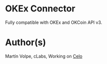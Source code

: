 # OKEx Connector

Fully compatible with OKEx and OKCoin API v3.

# Author(s)

Martín Volpe, cLabs, Working on [Celo](https://www.celo.org)
